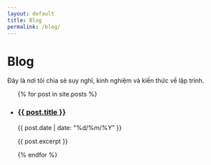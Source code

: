 ```yaml
---
layout: default
title: Blog
permalink: /blog/
---
```


# Blog

Đây là nơi tôi chia sẻ suy nghĩ, kinh nghiệm và kiến thức về lập trình.

<ul>
  {% for post in site.posts %}
    <li>
      <h3>
        <a href="{{ post.url | relative_url }}">
          {{ post.title }}
        </a>
      </h3>
      <p>{{ post.date | date: "%d/%m/%Y" }}</p>
      <p>{{ post.excerpt }}</p>
    </li>
  {% endfor %}
</ul>

